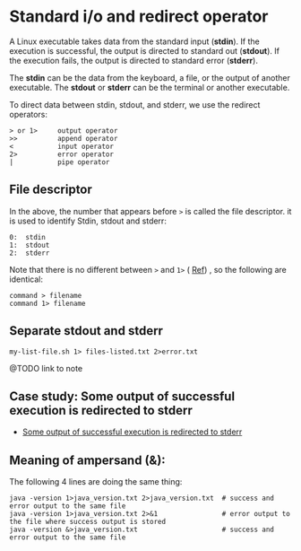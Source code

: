 # Standard i/o and redirect operator

A Linux executable takes data from the standard input (**stdin**). If the execution is successful, the output is directed to standard out (**stdout**). If the execution fails, the output is directed to standard error (**stderr**).

The **stdin** can be the data from the keyboard, a file, or the output of another executable. The **stdout** or **stderr** can be the terminal or another executable.

To direct data between stdin, stdout, and stderr, we use the redirect operators:

```
> or 1>     output operator   
>>          append operator
<           input operator
2>          error operator
|           pipe operator
```

## File descriptor

In the above, the number that appears before `>` is called the file descriptor. it is used to identify Stdin, stdout and stderr:

```
0:  stdin
1:  stdout
2:  stderr
```

Note that there is no different between `>` and `1>` ( [Ref](https://unix.stackexchange.com/questions/270552/difference-between-1-and)) , so the following are identical:


```
command > filename  
command 1> filename 
```

## Separate stdout and stderr

```
my-list-file.sh 1> files-listed.txt 2>error.txt
```

@TODO link to note 

## Case study: Some output of successful execution is redirected to stderr

- [Some output of successful execution is redirected to stderr](./some-successful-output-is-redirected-to-stderr/README.ipynb)


## Meaning of ampersand (&): 

The following 4 lines are doing the same thing:
```
java -version 1>java_version.txt 2>java_version.txt  # success and error output to the same file
java -version 1>java_version.txt 2>&1                # error output to the file where success output is stored
java -version &>java_version.txt                     # success and error output to the same file
```